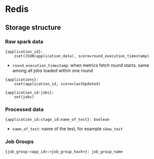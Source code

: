 # Redis
## Storage structure

### Raw spark data
```
{application_id}:     
    zset(JSON(application_data), score=round_execution_timestamp)
```

- `round_execution_timestamp`: when metrics fetch round starts. same among all jobs loaded 
within one round 

```
{applications}:
    zset(application_id, score=lastUpdated)
```

```
{application_id:jobs}:
    set(jobs)
```


### Processed data
```
{application_id:stage_id:name_of_test}: boolean
```

- `name_of_test`: name of the test, for example `skew_test`


### Job Groups
```
{job_group:<app_id>:<job_group_hash>}: job_group_name
```
